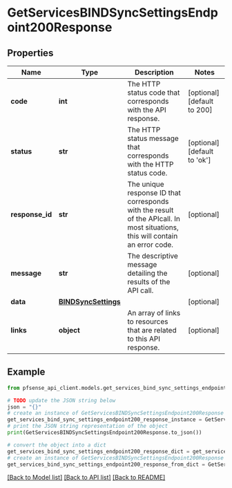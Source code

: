 # GetServicesBINDSyncSettingsEndpoint200Response


## Properties

Name | Type | Description | Notes
------------ | ------------- | ------------- | -------------
**code** | **int** | The HTTP status code that corresponds with the API response. | [optional] [default to 200]
**status** | **str** | The HTTP status message that corresponds with the HTTP status code. | [optional] [default to 'ok']
**response_id** | **str** | The unique response ID that corresponds with the result of the APIcall. In most situations, this will contain an error code. | [optional] 
**message** | **str** | The descriptive message detailing the results of the API call. | [optional] 
**data** | [**BINDSyncSettings**](BINDSyncSettings.md) |  | [optional] 
**links** | **object** | An array of links to resources that are related to this API response. | [optional] 

## Example

```python
from pfsense_api_client.models.get_services_bind_sync_settings_endpoint200_response import GetServicesBINDSyncSettingsEndpoint200Response

# TODO update the JSON string below
json = "{}"
# create an instance of GetServicesBINDSyncSettingsEndpoint200Response from a JSON string
get_services_bind_sync_settings_endpoint200_response_instance = GetServicesBINDSyncSettingsEndpoint200Response.from_json(json)
# print the JSON string representation of the object
print(GetServicesBINDSyncSettingsEndpoint200Response.to_json())

# convert the object into a dict
get_services_bind_sync_settings_endpoint200_response_dict = get_services_bind_sync_settings_endpoint200_response_instance.to_dict()
# create an instance of GetServicesBINDSyncSettingsEndpoint200Response from a dict
get_services_bind_sync_settings_endpoint200_response_from_dict = GetServicesBINDSyncSettingsEndpoint200Response.from_dict(get_services_bind_sync_settings_endpoint200_response_dict)
```
[[Back to Model list]](../README.md#documentation-for-models) [[Back to API list]](../README.md#documentation-for-api-endpoints) [[Back to README]](../README.md)


